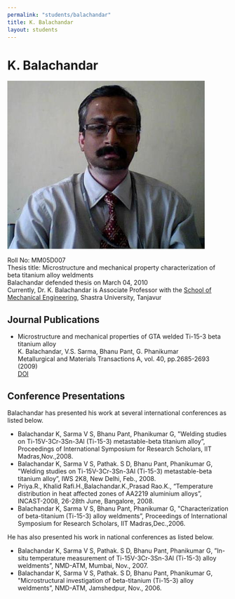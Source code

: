 ```yaml
---
permalink: "students/balachandar"
title: K. Balachandar
layout: students
---
```

# K. Balachandar 

![Balachandar](../assets/images/balachandar.jpg)

Roll No: MM05D007  
Thesis title: Microstructure and mechanical property characterization of beta titanium alloy weldments   
Balachandar defended thesis on March 04, 2010   
Currently, Dr. K. Balachandar is Associate Professor with the [School of Mechanical Engineering](http://www.sastra.edu/staffprofiles/mech.aspx), Shastra University, Tanjavur  


## Journal Publications

  - Microstructure and mechanical properties of GTA welded Ti-15-3 beta titanium alloy   
K. Balachandar, V.S. Sarma, Bhanu Pant, G. Phanikumar   
Metallurgical and Materials Transactions A, vol. 40, pp.2685-2693 (2009)    
[DOI](http://dx.doi.org/10.1007/s11661-009-9952-8)

## Conference Presentations

Balachandar has presented his work at several international conferences as listed below.

  - Balachandar K, Sarma V S, Bhanu Pant, Phanikumar G, "Welding studies on Ti-15V-3Cr-3Sn-3Al (Ti-15-3) metastable-beta titanium alloy”, Proceedings of International Symposium for Research Scholars, IIT Madras,Nov.,2008.
  - Balachandar K, Sarma V S, Pathak. S D, Bhanu Pant, Phanikumar G, "Welding studies on Ti-15V-3Cr-3Sn-3Al (Ti-15-3) metastable-beta titanium alloy”, IWS 2K8, New Delhi, Feb., 2008.
  - Priya.R., Khalid Rafi.H.,Balachandar.K.,Prasad Rao.K., “Temperature distribution in heat affected zones of AA2219 aluminium alloys”, INCAST-2008, 26-28th June, Bangalore, 2008.
  - Balachandar K, Sarma V S, Bhanu Pant, Phanikumar G, "Characterization of beta-titanium (Ti-15-3) alloy weldments”, Proceedings of International Symposium for Research Scholars, IIT Madras,Dec.,2006.

He has also presented his work in national conferences as listed below.

  - Balachandar K, Sarma V S, Pathak. S D, Bhanu Pant, Phanikumar G,   ”In-situ temperature measurement of Ti-15V-3Cr-3Sn-3Al (Ti-15-3) alloy weldments”, NMD-ATM, Mumbai, Nov., 2007.
  - Balachandar K, Sarma V S, Pathak. S D, Bhanu Pant, Phanikumar G, "Microstructural investigation of beta-titanium (Ti-15-3) alloy weldments”, NMD-ATM, Jamshedpur, Nov., 2006.
